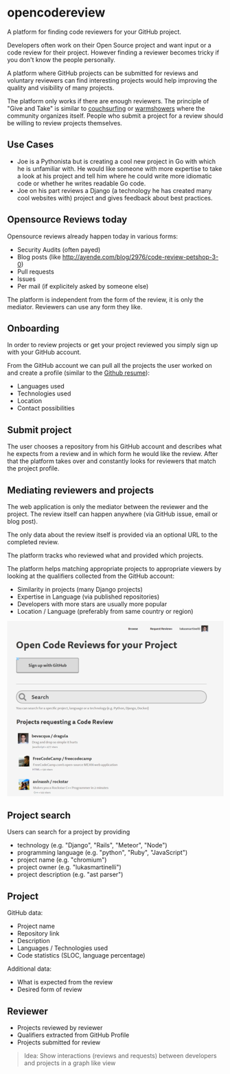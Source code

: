 # opencodereview

A platform for finding code reviewers for your GitHub project.

Developers often work on their Open Source project and want
input or a code review for their project.
However finding a reviewer becomes tricky if you don't know
the people personally.

A platform where GitHub projects can be submitted for reviews
and voluntary reviewers can find interesting projects
would help improving the quality and visibility
of many projects.

The platform only works if there are enough reviewers.
The principle of "Give and Take" is similar to
[couchsurfing](https://www.couchsurfing.com/) or
[warmshowers](https://www.warmshowers.org/) where the
community organizes itself. People who submit a project
for a review should be willing to review projects themselves.

## Use Cases

- Joe is a Pythonista but is creating a cool new project in Go
  with which he is unfamiliar with.
  He would like someone with more expertise to take a look at his
  project and tell him where he could write more idiomatic code
  or whether he writes readable Go code.
- Joe on his part reviews a Django (a technology he has created many cool
  websites with) project and gives feedback about best practices.

## Opensource Reviews today

Opensource reviews already happen today in various forms:

- Security Audits (often payed)
- Blog posts (like http://ayende.com/blog/2976/code-review-petshop-3-0)
- Pull requests
- Issues
- Per mail (if explicitely asked by someone else)

The platform is independent from the form of the review, it is only the
mediator. Reviewers can use any form they like.

## Onboarding

In order to review projects or get your project reviewed
you simply sign up with your GitHub account.

From the GitHub account we can pull all the projects
the user worked on and create a profile
(similar to the [Github resume](https://resume.github.io/)):

- Languages used
- Technologies used
- Location
- Contact possibilities

## Submit project

The user chooses a repository from his GitHub account and
describes what he expects from a review and in which form
he would like the review.
After that the platform takes over and constantly looks for
reviewers that match the project profile.

## Mediating reviewers and projects

The web application is only the mediator between
the reviewer and the project. The review itself can happen
anywhere (via GitHub issue, email or blog post).

The only data about the review itself is provided via an optional URL
to the completed review.

The platform tracks who reviewed what and provided which projects.

The platform helps matching appropriate projects to
appropriate viewers by looking at the qualifiers collected
from the GitHub account:
- Similarity in projects (many Django projects)
- Expertise in Language (via published repositories)
- Developers with more stars are usually more popular
- Location / Language (preferably from same country or region)

![Mockup](screenshot.png)

## Project search

Users can search for a project by providing
- technology (e.g. "Django", "Rails", "Meteor", "Node")
- programming language (e.g. "python", "Ruby", "JavaScript")
- project name (e.g. "chromium")
- project owner (e.g. "lukasmartinelli")
- project description (e.g. "ast parser")

## Project

GitHub data:

- Project name
- Repository link
- Description
- Languages / Technologies used
- Code statistics (SLOC, language percentage)

Additional data:

- What is expected from the review
- Desired form of review

## Reviewer

- Projects reviewed by reviewer
- Qualifiers extracted from GitHub Profile
- Projects submitted for review

> Idea: Show interactions (reviews and requests) between
  developers and projects in a graph like view
